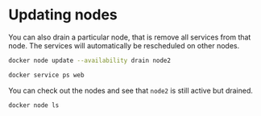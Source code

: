 # Updating nodes

You can also drain a particular node, that is remove all services from that node. The services will automatically be rescheduled on other nodes.

```bash
docker node update --availability drain node2
```

```bash
docker service ps web
```

You can check out the nodes and see that `node2` is still active but drained.

```bash
docker node ls
```
